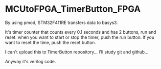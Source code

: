 # MCUtoFPGA_TimerButton_FPGA
By using pmod, STM32F411RE transfers data to basys3.

It's timer counter that counts every 0.1 seconds and has 2 buttons, run and reset. when you want to start or stop the timer, push the run button. If you want to reset the time, push the reset button.

I can't upload this to TimerButton repository... I'll study git and github...

Anyway it's verilog code.

